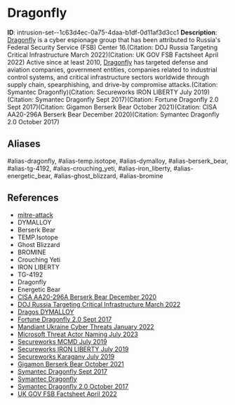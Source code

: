 # Dragonfly

**ID**: intrusion-set--1c63d4ec-0a75-4daa-b1df-0d11af3d3cc1
**Description**: [Dragonfly](https://attack.mitre.org/groups/G0035) is a cyber espionage group that has been attributed to Russia's Federal Security Service (FSB) Center 16.(Citation: DOJ Russia Targeting Critical Infrastructure March 2022)(Citation: UK GOV FSB Factsheet April 2022) Active since at least 2010, [Dragonfly](https://attack.mitre.org/groups/G0035) has targeted defense and aviation companies, government entities, companies related to industrial control systems, and critical infrastructure sectors worldwide through supply chain, spearphishing, and drive-by compromise attacks.(Citation: Symantec Dragonfly)(Citation: Secureworks IRON LIBERTY July 2019)(Citation: Symantec Dragonfly Sept 2017)(Citation: Fortune Dragonfly 2.0 Sept 2017)(Citation: Gigamon Berserk Bear October 2021)(Citation: CISA AA20-296A Berserk Bear December 2020)(Citation: Symantec Dragonfly 2.0 October 2017)

## Aliases
#alias-dragonfly, #alias-temp.isotope, #alias-dymalloy, #alias-berserk_bear, #alias-tg-4192, #alias-crouching_yeti, #alias-iron_liberty, #alias-energetic_bear, #alias-ghost_blizzard, #alias-bromine

## References
- [mitre-attack](https://attack.mitre.org/groups/G0035)
- DYMALLOY
- Berserk Bear
- TEMP.Isotope
- Ghost Blizzard
- BROMINE
- Crouching Yeti
- IRON LIBERTY
- TG-4192
- Dragonfly
- Energetic Bear
- [CISA AA20-296A Berserk Bear December 2020](https://www.cisa.gov/uscert/ncas/alerts/aa20-296a#revisions)
- [DOJ Russia Targeting Critical Infrastructure March 2022](https://www.justice.gov/opa/pr/four-russian-government-employees-charged-two-historical-hacking-campaigns-targeting-critical)
- [Dragos DYMALLOY ](https://www.dragos.com/threat/dymalloy/)
- [Fortune Dragonfly 2.0 Sept 2017](http://fortune.com/2017/09/06/hack-energy-grid-symantec/)
- [Mandiant Ukraine Cyber Threats January 2022](https://www.mandiant.com/resources/ukraine-crisis-cyber-threats)
- [Microsoft Threat Actor Naming July 2023](https://learn.microsoft.com/en-us/microsoft-365/security/intelligence/microsoft-threat-actor-naming?view=o365-worldwide)
- [Secureworks MCMD July 2019](https://www.secureworks.com/research/mcmd-malware-analysis)
- [Secureworks IRON LIBERTY July 2019](https://www.secureworks.com/research/resurgent-iron-liberty-targeting-energy-sector)
- [Secureworks Karagany July 2019](https://www.secureworks.com/research/updated-karagany-malware-targets-energy-sector)
- [Gigamon Berserk Bear October 2021](https://vblocalhost.com/uploads/VB2021-Slowik.pdf)
- [Symantec Dragonfly Sept 2017](https://docs.broadcom.com/doc/dragonfly_threat_against_western_energy_suppliers)
- [Symantec Dragonfly](https://community.broadcom.com/symantecenterprise/communities/community-home/librarydocuments/viewdocument?DocumentKey=7382dce7-0260-4782-84cc-890971ed3f17&CommunityKey=1ecf5f55-9545-44d6-b0f4-4e4a7f5f5e68&tab=librarydocuments)
- [Symantec Dragonfly 2.0 October 2017](https://symantec-enterprise-blogs.security.com/blogs/threat-intelligence/dragonfly-energy-sector-cyber-attacks)
- [UK GOV FSB Factsheet April 2022](https://www.gov.uk/government/publications/russias-fsb-malign-cyber-activity-factsheet/russias-fsb-malign-activity-factsheet)
